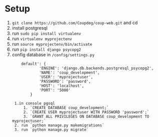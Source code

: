 # Setup

1. `git clone https://github.com/Coupdeg/coup-web.git` and cd
2. install postgresql
3. run `sudo pip install virtualenv`
4. run `virtualenv myprojectenv`
5. run `source myprojectenv/bin/activate`
6. run `pip install django psycopg2`
7. config database in `/config/settings.py`
	```
		default': {
        		'ENGINE': 'django.db.backends.postgresql_psycopg2',
        		'NAME': 'coup_development',
        		'USER': 'myprojectuser',
        		'PASSWORD': 'password',
        		'HOST': 'localhost',
        		'PORT': '5000'
    		}
	 ```
	 	1.in console pgsql 
			1. `CREATE DATABASE coup_development;` 
			2. `CREATE USER myprojectuser WITH PASSWORD 'password';`
			3. `GRANT ALL PRIVILEGES ON DATABASE coup_development TO myprojectuser;`
		2. run `python manage.py makemigrations`
		3. run `python manage.py migrate`	
